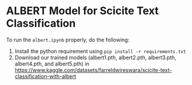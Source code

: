 # ALBERT Model for Scicite Text Classification

To run the `albert.ipynb` properly, do the following:

1. Install the python requirement using ```pip install -r requirements.txt```
2. Download our trained models (albert1.pth, albert2.pth, albert3.pth, albert4.pth, and albert5.pth) in https://www.kaggle.com/datasets/farreldwireswara/scicite-text-classification-with-albert